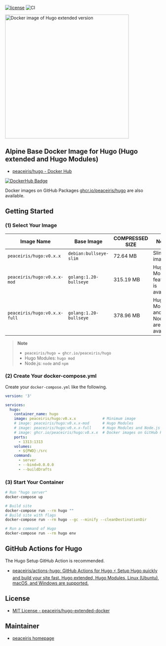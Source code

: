 <!-- https://shields.io/ -->
[![license](https://img.shields.io/github/license/peaceiris/hugo-extended-docker.svg)](https://github.com/peaceiris/hugo-extended-docker/blob/main/LICENSE)
![CI](https://github.com/peaceiris/hugo-extended-docker/workflows/CI/badge.svg?branch=main&event=push)

<img width="400" alt="Docker image of Hugo extended version" src="https://raw.githubusercontent.com/peaceiris/hugo-extended-docker/main/images/ogp.svg">



## Alpine Base Docker Image for Hugo (Hugo extended and Hugo Modules)

- [peaceiris/hugo - Docker Hub]

[![DockerHub Badge](https://dockeri.co/image/peaceiris/hugo)][peaceiris/hugo - Docker Hub]

[peaceiris/hugo - Docker Hub]: https://hub.docker.com/r/peaceiris/hugo

Docker images on GitHub Packages [ghcr.io/peaceiris/hugo] are also available.

[ghcr.io/peaceiris/hugo]: https://github.com/users/peaceiris/packages/container/package/hugo



## Getting Started

### (1) Select Your Image

| Image Name | Base Image | COMPRESSED SIZE | Notes |
|---|---|---|---|
| `peaceiris/hugo:v0.x.x` | `debian:bullseye-slim` | 72.64 MB | Slim image |
| `peaceiris/hugo:v0.x.x-mod` | `golang:1.20-bullseye` | 315.19 MB | Hugo Modules feature is available |
| `peaceiris/hugo:v0.x.x-full` | `golang:1.20-bullseye` | 378.96 MB | Hugo Modules and Node.js are available |

> **Note**
>
> - `peaceiris/hugo = ghcr.io/peaceiris/hugo`
> - Hugo Modules: `hugo mod`
> - Node.js: `node` and `npm`

### (2) Create Your docker-compose.yml

Create your `docker-compose.yml` like the following.

```yaml
version: '3'

services:
  hugo:
    container_name: hugo
    image: peaceiris/hugo:v0.x.x            # Minimum image
    # image: peaceiris/hugo:v0.x.x-mod      # Hugo Modules
    # image: peaceiris/hugo:v0.x.x-full     # Hugo Modules and Node.js
    # image: ghcr.io/peaceiris/hugo:v0.x.x  # Docker images on GitHub Packages
    ports:
      - 1313:1313
    volumes:
      - ${PWD}:/src
    command:
      - server
      - --bind=0.0.0.0
      - --buildDrafts
```

### (3) Start Your Container

```sh
# Run "hugo server"
docker-compose up

# Build site
docker-compose run --rm hugo ""
# Build site with flags
docker-compose run --rm hugo --gc --minify --cleanDestinationDir

# Run a command of Hugo
docker-compose run --rm hugo env
```



## GitHub Actions for Hugo

The Hugo Setup GitHub Action is recommended.

- [peaceiris/actions-hugo: GitHub Actions for Hugo ⚡️ Setup Hugo quickly and build your site fast. Hugo extended, Hugo Modules, Linux (Ubuntu), macOS, and Windows are supported.](https://github.com/peaceiris/actions-hugo)



## License

- [MIT License - peaceiris/hugo-extended-docker]

[MIT License - peaceiris/hugo-extended-docker]: https://github.com/peaceiris/hugo-extended-docker/blob/main/LICENSE



## Maintainer

- [peaceiris homepage](https://peaceiris.com/)
